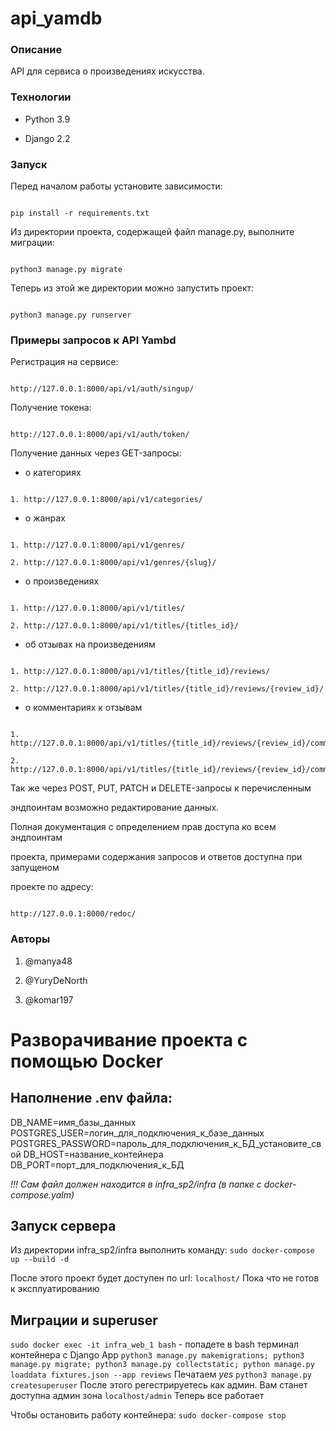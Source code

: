 # api_yamdb 

 

### Описание 

API для сервиса о произведениях искусства. 

### Технологии 

- Python 3.9 

- Django 2.2 

### Запуск 

Перед началом работы установите зависимости:  

``` 

pip install -r requirements.txt 

``` 

Из директории проекта, содержащей файл manage.py, выполните миграции:  

``` 

python3 manage.py migrate 

``` 

Теперь из этой же директории можно запустить проект: 

``` 

python3 manage.py runserver 

``` 

### Примеры запросов к API Yambd 

Регистрация на сервисе:  

``` 

http://127.0.0.1:8000/api/v1/auth/singup/ 

``` 

Получение токена:  

``` 

http://127.0.0.1:8000/api/v1/auth/token/ 

``` 

Получение данных через GET-запросы:  

 

- о категориях 

``` 

1. http://127.0.0.1:8000/api/v1/categories/ 

``` 

- о жанрах 

``` 

1. http://127.0.0.1:8000/api/v1/genres/ 

2. http://127.0.0.1:8000/api/v1/genres/{slug}/ 

``` 

- о произведениях 

``` 

1. http://127.0.0.1:8000/api/v1/titles/ 

2. http://127.0.0.1:8000/api/v1/titles/{titles_id}/ 

``` 

- об отзывах на произведениям 

``` 

1. http://127.0.0.1:8000/api/v1/titles/{title_id}/reviews/ 

2. http://127.0.0.1:8000/api/v1/titles/{title_id}/reviews/{review_id}/ 

``` 

- о комментариях к отзывам 

``` 

1. http://127.0.0.1:8000/api/v1/titles/{title_id}/reviews/{review_id}/comments/ 

2. http://127.0.0.1:8000/api/v1/titles/{title_id}/reviews/{review_id}/comments/{comment_id}/ 

``` 

Так же через POST, PUT, PATCH и DELETE-запросы к перечисленным  

эндпоинтам возможно редактирование данных. 

 

Полная документация с определением прав доступа ко всем эндпоинтам  

проекта, примерами содержания запросов и ответов доступна при запущеном  

проекте по адресу:  

``` 

http://127.0.0.1:8000/redoc/ 

``` 

### Авторы 

1. @manya48 

2. @YuryDeNorth 

3. @komar197


# Разворачивание проекта с помощью Docker

## Наполнение .env файла:
DB_NAME=имя_базы_данных
POSTGRES_USER=логин_для_подключения_к_базе_данных
POSTGRES_PASSWORD=пароль_для_подключения_к_БД_установите_свой
DB_HOST=название_контейнера
DB_PORT=порт_для_подключения_к_БД

*!!! Сам файл должен находится в infra_sp2/infra (в папке с docker-compose.yalm)*

## Запуск сервера
Из директории infra_sp2/infra выполнить команду: ```sudo docker-compose up --build -d```

После этого проект будет доступен по url: ```localhost/```
Пока что не готов к эксплуатированию

## Миграции и superuser 
```sudo docker exec -it infra_web_1 bash``` - попадете в bash терминал контейнера с Django App
```python3 manage.py makemigrations; python3 manage.py migrate; python3 manage.py collectstatic; python manage.py loaddata fixtures.json --app reviews```
Печатаем *yes*
```python3 manage.py createsuperuser```
После этого регестрируетесь как админ. Вам станет доступна админ зона ```localhost/admin```
Теперь все работает

Чтобы остановить работу контейнера: ```sudo docker-compose stop```
